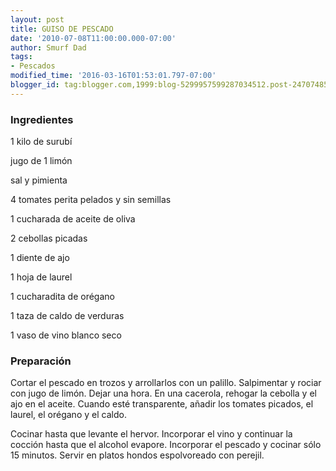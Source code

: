 ```yaml
---
layout: post
title: GUISO DE PESCADO
date: '2010-07-08T11:00:00.000-07:00'
author: Smurf Dad
tags:
- Pescados
modified_time: '2016-03-16T01:53:01.797-07:00'
blogger_id: tag:blogger.com,1999:blog-5299957599287034512.post-2470748509168882947
---
```


<h3>Ingredientes</h3>

1 kilo de surubí

jugo de 1 limón

sal y pimienta

4 tomates perita pelados y sin semillas

1 cucharada de aceite de oliva

2 cebollas picadas

1 diente de ajo

1 hoja de laurel

1 cucharadita de orégano

1 taza de caldo de verduras

1 vaso de vino blanco seco

<h3>Preparación</h3>

Cortar el pescado en trozos y arrollarlos con un palillo. Salpimentar y rociar con jugo de limón. Dejar una hora. En una cacerola, rehogar la cebolla y el ajo en el aceite. Cuando esté transparente, añadir los tomates picados, el laurel, el orégano y el caldo.

Cocinar hasta que levante el hervor. Incorporar el vino y continuar la cocción hasta que el alcohol evapore. Incorporar el pescado y cocinar sólo 15 minutos. Servir en platos hondos espolvoreado con perejil.

